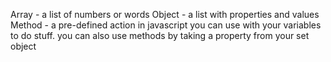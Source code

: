 Array - a list of numbers or words
Object - a list with properties and values
Method - a pre-defined action in javascript you can use with your variables to do stuff. you can also use methods by taking a property from your set object
